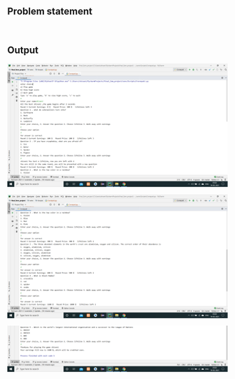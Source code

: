 ## Problem statement

<br/>

## Output

![](IMAGES/output1.png)

![](IMAGES/output2.png)

![](IMAGES/output3.png)

<br/>
